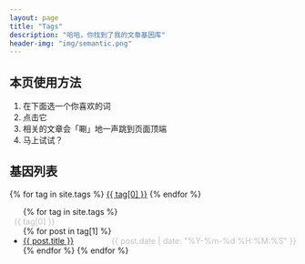```yaml
---
layout: page
title: "Tags"
description: "哈哈，你找到了我的文章基因库"  
header-img: "img/semantic.png"  
---
```


## 本页使用方法

1. 在下面选一个你喜欢的词
2. 点击它
3. 相关的文章会「唰」地一声跳到页面顶端
4. 马上试试？

## 基因列表


<div id='tag_cloud'>
{% for tag in site.tags %}
<a class="yu-tag" href="#{{ tag[0] }}" title="{{ tag[0] }}" rel="{{ tag[1].size }}">{{ tag[0] }}</a>
{% endfor %}
</div>

<ul class="listing">
{% for tag in site.tags %}
  <li class="listing-seperator" style="list-style:none;color:#c0c0c0;position:relative;left:-16px;" id="{{ tag[0] }}">{{ tag[0] }}</li>
{% for post in tag[1] %}
  <li class="listing-item">
  <a href="{{ post.url }}" title="{{ post.title }}">{{ post.title }}</a>
  <time style="float:right;color:#c0c0c0;" datetime="{{ post.date | date:"%Y-%m-%d %H:%M:%S" }}">{{ post.date | date: "%Y-%m-%d %H:%M:%S" }}</time>
  </li>
{% endfor %}
{% endfor %}
</ul>

<script src="/media/js/jquery.tagcloud.js" type="text/javascript" charset="utf-8"></script> 
<script language="javascript">
$.fn.tagcloud.defaults = {
    size: {start: 1, end: 1, unit: 'em'},
      color: {start: '#f8e0e6', end: '#ff3333'}
};

$(function () {
    $('#tag_cloud a').tagcloud();
});
</script>

